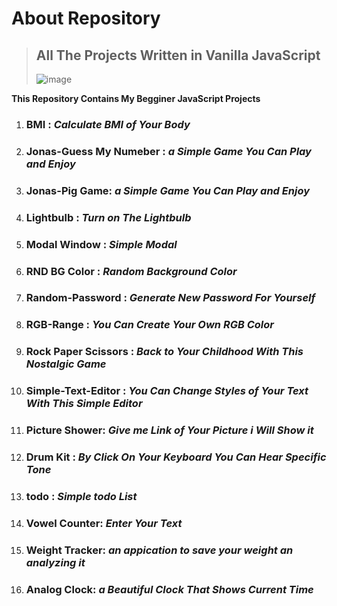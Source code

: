 # About Repository

> ## All The Projects Written in Vanilla JavaScript
>
> ![image](https://github.com/user-attachments/assets/73335949-0564-409e-9262-5d2d53c39c7e)

**This Repository Contains My Begginer JavaScript Projects**

1. ### BMI : _Calculate BMI of Your Body_
2. ### Jonas-Guess My Numeber : _a Simple Game You Can Play and Enjoy_
3. ### Jonas-Pig Game: _a Simple Game You Can Play and Enjoy_
4. ### Lightbulb : _Turn on The Lightbulb_
5. ### Modal Window : _Simple Modal_
6. ### RND BG Color : _Random Background Color_
7. ### Random-Password : _Generate New Password For Yourself_
8. ### RGB-Range : _You Can Create Your Own RGB Color_
9. ### Rock Paper Scissors : _Back to Your Childhood With This Nostalgic Game_
10. ### Simple-Text-Editor : _You Can Change Styles of Your Text With This Simple Editor_
11. ### Picture Shower: _Give me Link of Your Picture i Will Show it_
12. ### Drum Kit : _By Click On Your Keyboard You Can Hear Specific Tone_
13. ### todo : _Simple todo List_
14. ### Vowel Counter: _Enter Your Text_
15. ### Weight Tracker: _an appication to save your weight an analyzing it_
16.  ### Analog Clock: _a Beautiful Clock That Shows Current Time_
